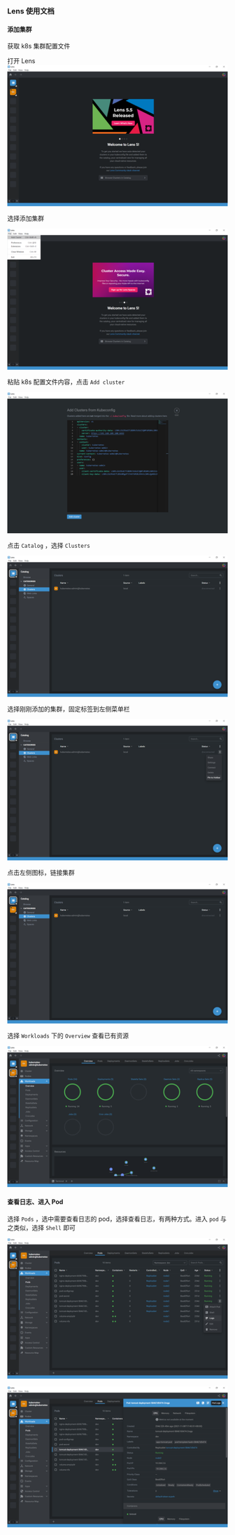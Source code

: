 ### Lens 使用文档

#### 添加集群

获取 k8s 集群配置文件

打开 Lens![image-20220721161414429](images/image-20220721161414429.png)

选择添加集群

![image-20220721161533019](images/image-20220721161533019.png)

粘贴 k8s 配置文件内容，点击 `Add cluster` 

![image-20220721161724610](images/image-20220721161724610.png)

点击 `Catalog` ，选择  `Clusters` 

![image-20220721162032126](images/image-20220721162032126.png)

选择刚刚添加的集群，固定标签到左侧菜单栏

![image-20220721162206158](images/image-20220721162206158.png)

点击左侧图标，链接集群

![image-20220721162418889](images/image-20220721162418889.png)

选择 `Workloads` 下的 `Overview` 查看已有资源

![image-20220721162609709](images/image-20220721162609709.png)

#### 查看日志、进入 Pod

选择 `Pods` ，选中需要查看日志的 pod，选择查看日志，有两种方式。进入 `pod` 与之类似，选择 `Shell` 即可 

![image-20220721163041310](images/image-20220721163041310.png)

![image-20220721163132210](images/image-20220721163132210.png)

